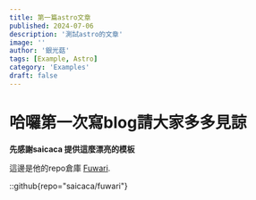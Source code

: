```yaml
---
title: 第一篇astro文章
published: 2024-07-06
description: '測試astro的文章'
image: ''
author: '銀光菇'
tags: [Example, Astro]
category: 'Examples'
draft: false 
---
```


# 哈囉第一次寫blog請大家多多見諒

**先感謝saicaca 提供這麼漂亮的模板**

這邊是他的repo倉庫 [Fuwari](https://github.com/saicaca/fuwari).

::github{repo="saicaca/fuwari"}
